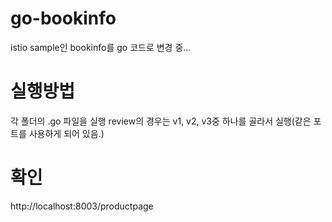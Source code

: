 # go-bookinfo
istio sample인 bookinfo를 go 코드로 변경 중...

# 실행방법
각 폴더의 .go 파일을 실행
review의 경우는 v1, v2, v3중 하나를 골라서 실행(같은 포트를 사용하게 되어 있음.)

# 확인
http://localhost:8003/productpage